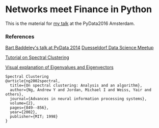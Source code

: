 # Networks meet Finance in Python

This is the material for [my talk](http://pydata.org/amsterdam2016/schedule/presentation/34/) at the PyData2016 Amsterdam.


### References

[Bart Baddeley's talk at PyData 2014](http://nbviewer.ipython.org/github/BartBaddeley/PyDataTalk-2014/blob/master/PyDataTalk.ipynb)
[Duesseldorf Data Science Meetup](http://www.meetup.com/Dusseldorf-Data-Science-Meetup/events/225280000/)

[Tutorial on Spectral Clustering](http://www.kyb.mpg.de/fileadmin/user_upload/files/publications/attachments/Luxburg07_tutorial_4488%5B0%5D.pdf)

[Visual explanation of Eigenvalues and Eigenvectors](http://setosa.io/ev/eigenvectors-and-eigenvalues/)


```
Spectral Clustering
@article{ng2002spectral,
  title={On spectral clustering: Analysis and an algorithm},
  author={Ng, Andrew Y and Jordan, Michael I and Weiss, Yair and others},
  journal={Advances in neural information processing systems},
  volume={2},
  pages={849--856},
  year={2002},
  publisher={MIT; 1998}
}
```
